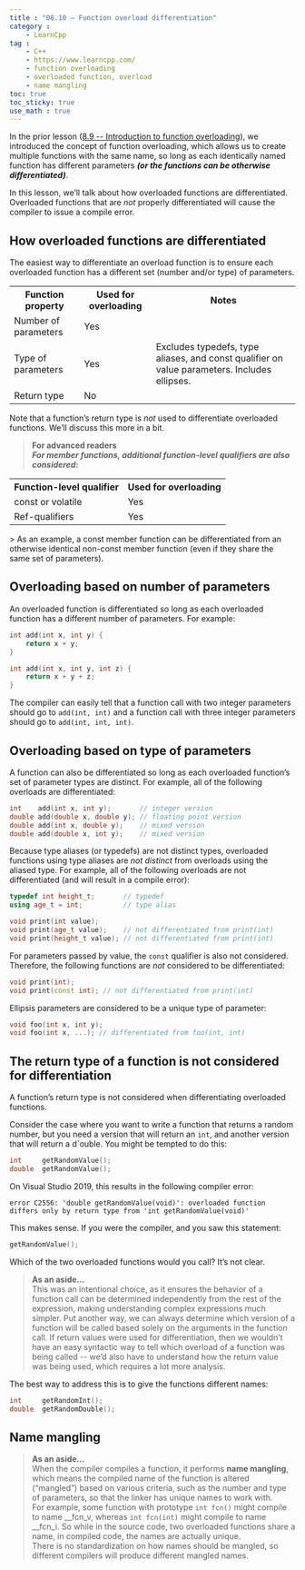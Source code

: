 ```yaml
---
title : "08.10 — Function overload differentiation"
category :
    - LearnCpp
tag : 
    - C++
    - https://www.learncpp.com/
    - function overloading
    - overloaded function, overload
    - name mangling
toc: true  
toc_sticky: true 
use_math : true
---
```



In the prior lesson ([8.9 -- Introduction to function overloading](https://www.learncpp.com/cpp-tutorial/introduction-to-function-overloading/)), we introduced the concept of function overloading, which allows us to create multiple functions with the same name, so long as each identically named function has different parameters ***(or the functions can be otherwise differentiated)***.

In this lesson, we’ll talk about how overloaded functions are differentiated. Overloaded functions that are *not* properly differentiated will cause the compiler to issue a compile error.


## How overloaded functions are differentiated

The easiest way to differentiate an overload function is to ensure each overloaded function has a different set (number and/or type) of parameters.

<table class="cpp-table"><tbody><tr><th>Function property</th><th>Used for overloading</th><th>Notes</th></tr><tr><td>Number of parameters</td><td>Yes</td><td></td></tr><tr><td>Type of parameters</td><td>Yes</td><td>Excludes typedefs, type aliases, and const qualifier on value parameters. Includes ellipses.</td></tr><tr><td>Return type</td><td>No</td><td></td></tr></tbody></table>

Note that a function’s return type is *not* used to differentiate overloaded functions. We’ll discuss this more in a bit.

>**For advanced readers**  
***For member functions, additional function-level qualifiers are also considered:***  
  <table class="cpp-table"><tbody><tr><th>Function-level qualifier</th><th>Used for overloading</th></tr><tr><td>const or volatile</td><td>Yes</td></tr><tr><td>Ref-qualifiers</td><td>Yes</td></tr></tbody></table>  
> As an example, a const member function can be differentiated from an otherwise identical non-const member function (even if they share the same set of parameters).


## Overloading based on number of parameters

An overloaded function is differentiated so long as each overloaded function has a different number of parameters. For example:

```c++
int add(int x, int y) {
    return x + y;
}

int add(int x, int y, int z) {
    return x + y + z;
}
```

The compiler can easily tell that a function call with two integer parameters should go to `add(int, int)` and a function call with three integer parameters should go to `add(int, int, int)`.


## Overloading based on type of parameters

A function can also be differentiated so long as each overloaded function’s set of parameter types are distinct. For example, all of the following overloads are differentiated:

```c++
int    add(int x, int y);       // integer version
double add(double x, double y); // floating point version
double add(int x, double y);    // mixed version
double add(double x, int y);    // mixed version
```

Because type aliases (or typedefs) are not distinct types, overloaded functions using type aliases are *not distinct* from overloads using the aliased type. For example, all of the following overloads are not differentiated (and will result in a compile error):

```c++
typedef int height_t;       // typedef
using age_t = int;          // type alias

void print(int value);
void print(age_t value);    // not differentiated from print(int)
void print(height_t value); // not differentiated from print(int)
```

For parameters passed by value, the `const` qualifier is also not considered. Therefore, the following functions are *not* considered to be differentiated:

```c++
void print(int);
void print(const int); // not differentiated from print(int)
```

Ellipsis parameters are considered to be a unique type of parameter:

```c++
void foo(int x, int y);
void foo(int x, ...); // differentiated from foo(int, int)
```


## The return type of a function is not considered for differentiation

A function’s return type is not considered when differentiating overloaded functions.

Consider the case where you want to write a function that returns a random number, but you need a version that will return an `int`, and another version that will return a d`ouble. You might be tempted to do this:

```c++
int     getRandomValue();
double  getRandomValue();
```

On Visual Studio 2019, this results in the following compiler error:

```
error C2556: 'double getRandomValue(void)': overloaded function differs only by return type from 'int getRandomValue(void)'
```

This makes sense. If you were the compiler, and you saw this statement:

```c++
getRandomValue();
```

Which of the two overloaded functions would you call? It’s not clear.


>**As an aside…**  
This was an intentional choice, as it ensures the behavior of a function call can be determined independently from the rest of the expression, making understanding complex expressions much simpler. Put another way, we can always determine which version of a function will be called based solely on the arguments in the function call. If return values were used for differentiation, then we wouldn’t have an easy syntactic way to tell which overload of a function was being called -- we’d also have to understand how the return value was being used, which requires a lot more analysis.

The best way to address this is to give the functions different names:

```c++
int     getRandomInt();
double  getRandomDouble();
```


## Name mangling

>**As an aside…**  
When the compiler compiles a function, it performs **name mangling**, which means the compiled name of the function is altered (“mangled”) based on various criteria, such as the number and type of parameters, so that the linker has unique names to work with.  
For example, some function with prototype `int fcn()` might compile to name __fcn_v, whereas `int fcn(int)` might compile to name __fcn_i. So while in the source code, two overloaded functions share a name, in compiled code, the names are actually unique.  
There is no standardization on how names should be mangled, so different compilers will produce different mangled names.